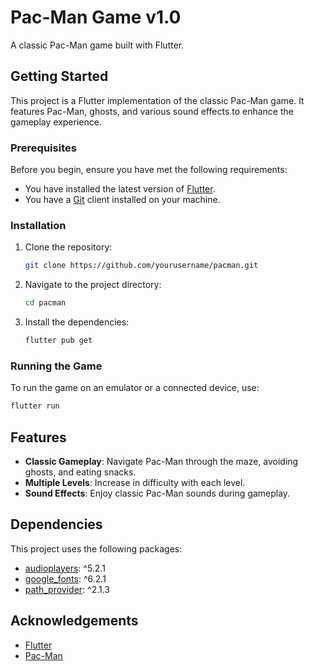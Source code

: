 # Pac-Man Game v1.0

A classic Pac-Man game built with Flutter.

## Getting Started

This project is a Flutter implementation of the classic Pac-Man game. It features Pac-Man, ghosts, and various sound effects to enhance the gameplay experience.

### Prerequisites

Before you begin, ensure you have met the following requirements:
- You have installed the latest version of [Flutter](https://flutter.dev/docs/get-started/install).
- You have a [Git](https://git-scm.com/) client installed on your machine.

### Installation

1. Clone the repository:

    ```sh
    git clone https://github.com/yourusername/pacman.git
    ```

2. Navigate to the project directory:

    ```sh
    cd pacman
    ```

3. Install the dependencies:

    ```sh
    flutter pub get
    ```

### Running the Game

To run the game on an emulator or a connected device, use:

```sh
flutter run
```

## Features

- **Classic Gameplay**: Navigate Pac-Man through the maze, avoiding ghosts, and eating snacks.
- **Multiple Levels**: Increase in difficulty with each level.
- **Sound Effects**: Enjoy classic Pac-Man sounds during gameplay.

## Dependencies

This project uses the following packages:

- [audioplayers](https://pub.dev/packages/audioplayers): ^5.2.1
- [google_fonts](https://pub.dev/packages/google_fonts): ^6.2.1
- [path_provider](https://pub.dev/packages/path_provider): ^2.1.3

## Acknowledgements

- [Flutter](https://flutter.dev/)
- [Pac-Man](https://en.wikipedia.org/wiki/Pac-Man)

